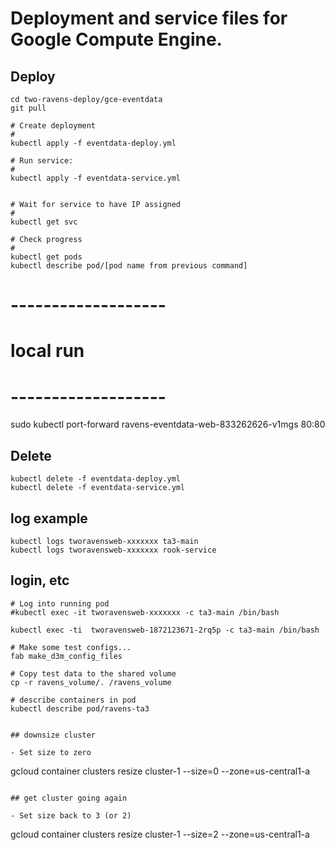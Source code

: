 # Deployment and service files for Google Compute Engine.

## Deploy

```
cd two-ravens-deploy/gce-eventdata
git pull

# Create deployment
#
kubectl apply -f eventdata-deploy.yml

# Run service:
#
kubectl apply -f eventdata-service.yml


# Wait for service to have IP assigned
#
kubectl get svc

# Check progress
#
kubectl get pods
kubectl describe pod/[pod name from previous command]
```

# -------------------
# local run
# -------------------
sudo kubectl port-forward ravens-eventdata-web-833262626-v1mgs 80:80


## Delete

```
kubectl delete -f eventdata-deploy.yml
kubectl delete -f eventdata-service.yml
```

## log example

```
kubectl logs tworavensweb-xxxxxxx ta3-main
kubectl logs tworavensweb-xxxxxxx rook-service

```

## login, etc

```
# Log into running pod
#kubectl exec -it tworavensweb-xxxxxxx -c ta3-main /bin/bash

kubectl exec -ti  tworavensweb-1872123671-2rq5p -c ta3-main /bin/bash

# Make some test configs...
fab make_d3m_config_files

# Copy test data to the shared volume
cp -r ravens_volume/. /ravens_volume

# describe containers in pod
kubectl describe pod/ravens-ta3


## downsize cluster

- Set size to zero

```
gcloud container clusters resize cluster-1 --size=0 --zone=us-central1-a
```

## get cluster going again

- Set size back to 3 (or 2)

```
gcloud container clusters resize cluster-1 --size=2 --zone=us-central1-a
```
